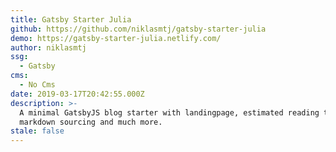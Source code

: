 ```yaml
---
title: Gatsby Starter Julia
github: https://github.com/niklasmtj/gatsby-starter-julia
demo: https://gatsby-starter-julia.netlify.com/
author: niklasmtj
ssg:
  - Gatsby
cms:
  - No Cms
date: 2019-03-17T20:42:55.000Z
description: >-
  A minimal GatsbyJS blog starter with landingpage, estimated reading time,
  markdown sourcing and much more.
stale: false
---
```

